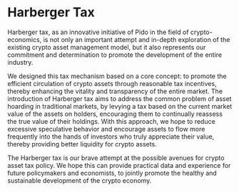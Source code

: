 # Harberger Tax

Harberger tax, as an innovative initiative of Pido in the field of crypto-economics, is not only an important attempt and in-depth exploration of the existing crypto asset management model, but it also represents our commitment and determination to promote the development of the entire industry.&#x20;

We designed this tax mechanism based on a core concept: to promote the efficient circulation of crypto assets through reasonable tax incentives, thereby enhancing the vitality and transparency of the entire market. The introduction of Harberger tax aims to address the common problem of asset hoarding in traditional markets, by levying a tax based on the current market value of the assets on holders, encouraging them to continually reassess the true value of their holdings. With this approach, we hope to reduce excessive speculative behavior and encourage assets to flow more frequently into the hands of investors who truly appreciate their value, thereby providing better liquidity for crypto assets.&#x20;

The Harberger tax is our brave attempt at the possible avenues for crypto asset tax policy. We hope this can provide practical data and experience for future policymakers and economists, to jointly promote the healthy and sustainable development of the crypto economy.
